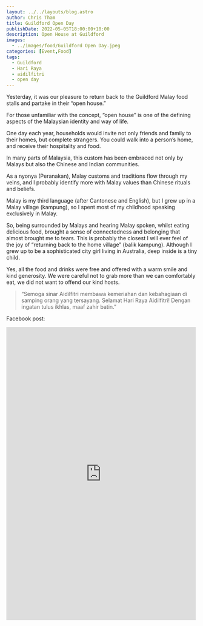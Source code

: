 ```yaml
---
layout: ../../layouts/blog.astro
author: Chris Tham
title: Guildford Open Day
publishDate: 2022-05-05T18:00:00+10:00
description: Open House at Guildford
images:
  - ../images/food/Guildford Open Day.jpeg
categories: [Event,Food]
tags:
  - Guildford
  - Hari Raya
  - aidilfitri
  - open day
---
```


Yesterday, it was our pleasure to return back to the Guildford Malay food stalls and partake in their “open house.”

For those unfamiliar with the concept, “open house” is one of the defining aspects of the Malaysian identity and way of life.

One day each year, households would invite not only friends and family to their homes, but complete strangers. You could walk into a person’s home, and receive their hospitality and food.

In many parts of Malaysia, this custom has been embraced not only by Malays but also the Chinese and Indian communities.

As a nyonya (Peranakan), Malay customs and traditions flow through my veins, and I probably identify more with Malay values than Chinese rituals and beliefs.

Malay is my third language (after Cantonese and English), but I grew up in a Malay village (kampung), so I spent most of my childhood speaking exclusively in Malay.

So, being surrounded by Malays and hearing Malay spoken, whilst eating delicious food, brought a sense of connectedness and belonging that almost brought me to tears. This is probably the closest I will ever feel of the joy of “returning back to the home village” (balik kampung). Although I grew up to be a sophisticated city girl living in Australia, deep inside is a tiny child.

Yes, all the food and drinks were free and offered with a warm smile and kind generosity. We were careful not to grab more than we can comfortably eat, we did not want to offend our kind hosts.

>“Semoga sinar Aidilfitri membawa kemeriahan dan kebahagiaan di samping orang yang tersayang. Selamat Hari Raya Aidilfitri! Dengan ingatan tulus ikhlas, maaf zahir batin.”

Facebook post:

<iframe src="https://www.facebook.com/plugins/post.php?href=https%3A%2F%2Fwww.facebook.com%2Fchris1.tham%2Fposts%2Fpfbid0354GrbWvd4A5agrnWVX4TorHNSRJNLZhwGiZffyqK8E4tsBHKP7rDmwaKdaRohkxBl&show_text=true&width=500" width="500" height="773" style="border:none;overflow:hidden" scrolling="no" frameborder="0" allowfullscreen="true" allow="autoplay; clipboard-write; encrypted-media; picture-in-picture; web-share"></iframe>
